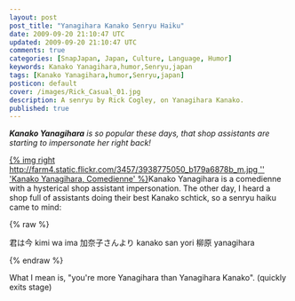 ```yaml
---           
layout: post
post_title: "Yanagihara Kanako Senryu Haiku"
date: 2009-09-20 21:10:47 UTC
updated: 2009-09-20 21:10:47 UTC
comments: true
categories: [SnapJapan, Japan, Culture, Language, Humor]
keywords: Kanako Yanagihara,humor,Senryu,japan
tags: [Kanako Yanagihara,humor,Senryu,japan]
posticon: default
cover: /images/Rick_Casual_01.jpg
description: A senryu by Rick Cogley, on Yanagihara Kanako.
published: true
---
```

 
_**Kanako Yanagihara** is so popular these days, that shop assistants are starting to impersonate _her_ right back!_

<!--more--> 

[{% img right http://farm4.static.flickr.com/3457/3938775050_b179a6878b_m.jpg '' 'Kanako Yanagihara, Comedienne' %}](http://www.flickr.com/photos/81796435@N00/3938775050 "View 'Kanako Yanagihara, Comedienne' on Flickr.com")Kanako Yanagihara is a comedienne with a hysterical shop assistant impersonation. The other day, I heard a shop full of assistants doing their best Kanako schtick, so a senryu haiku came to mind: 

{% raw %}<div class="alert alert-success">
君は今
kimi wa ima
加奈子さんより
kanako san yori
柳原
yanagihara
</div>{% endraw %}

What I mean is, "you're more Yanagihara than Yanagihara Kanako". 
(quickly exits stage)


